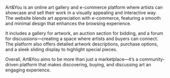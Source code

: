 Art&You is an online art gallery and e-commerce platform where artists can showcase and sell their work in a visually appealing and interactive way. The website blends art appreciation with e-commerce, featuring a smooth and minimal design that enhances the browsing experience.

It includes a gallery for artwork, an auction section for bidding, and a forum for discussions—creating a space where artists and buyers can connect. The platform also offers detailed artwork descriptions, purchase options, and a sleek sliding display to highlight special pieces.

Overall, Art&You aims to be more than just a marketplace—it’s a community-driven platform that makes discovering, buying, and discussing art an engaging experience.
